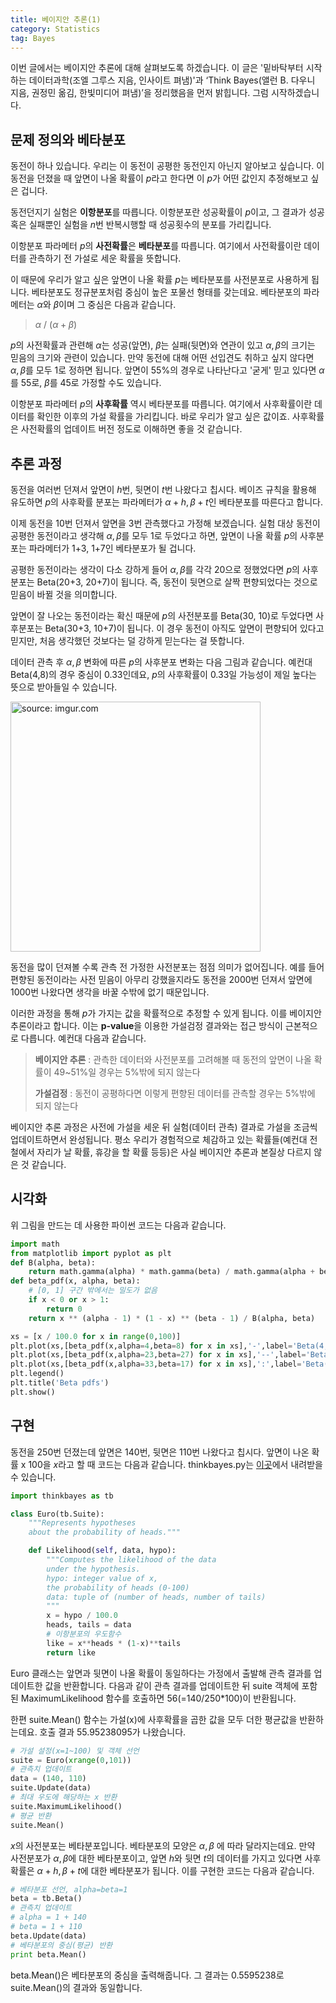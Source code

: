 ```yaml
---
title: 베이지안 추론(1)
category: Statistics
tag: Bayes
---
```


이번 글에서는 베이지안 추론에 대해 살펴보도록 하겠습니다. 이 글은 '밑바탁부터 시작하는 데이터과학(조엘 그루스 지음, 인사이트 펴냄)'과 ‘Think Bayes(앨런 B. 다우니 지음, 권정민 옮김, 한빛미디어 펴냄)’을 정리했음을 먼저 밝힙니다. 그럼 시작하겠습니다.



## 문제 정의와 베타분포

동전이 하나 있습니다. 우리는 이 동전이 공평한 동전인지 아닌지 알아보고 싶습니다. 이 동전을 던졌을 때 앞면이 나올 확률이 $p$라고 한다면 이 $p$가 어떤 값인지 추정해보고 싶은 겁니다.

동전던지기 실험은 **이항분포**를 따릅니다. 이항분포란 성공확률이 $p$이고, 그 결과가 성공 혹은 실패뿐인 실험을 $n$번 반복시행할 때 성공횟수의 분포를 가리킵니다. 

이항분포 파라메터 $p$의 **사전확률**은 **베타분포**를 따릅니다. 여기에서 사전확률이란 데이터를 관측하기 전 가설로 세운 확률을 뜻합니다.

이 때문에 우리가 알고 싶은 앞면이 나올 확률 $p$는 베타분포를 사전분포로 사용하게 됩니다. 베타분포도 정규분포처럼 중심이 높은 포물선 형태를 갖는데요. 베타분포의 파라메터는 $α$와 $β$이며 그 중심은 다음과 같습니다.

> $α$ / ($α + β$)

$p$의 사전확률과 관련해 $α$는 성공(앞면), $β$는 실패(뒷면)와 연관이 있고 $α,  β$의 크기는 믿음의 크기와 관련이 있습니다. 만약 동전에 대해 어떤 선입견도 취하고 싶지 않다면 $α,  β$를 모두 1로 정하면 됩니다. 앞면이 55%의 경우로 나타난다고 '굳게' 믿고 있다면 $α$를 55로, $β$를 45로 가정할 수도 있습니다.

이항분포 파라메터 $p$의 **사후확률** 역시 베타분포를 따릅니다. 여기에서 사후확률이란 데이터를 확인한 이후의 가설 확률을 가리킵니다. 바로 우리가 알고 싶은 값이죠. 사후확률은 사전확률의 업데이트 버전 정도로 이해하면 좋을 것 같습니다.



## 추론 과정

동전을 여러번 던져서 앞면이 $h$번, 뒷면이 $t$번 나왔다고 칩시다. 베이즈 규칙을 활용해 유도하면 $p$의 사후확률 분포는 파라메터가 $α+h,  β+t$인 베타분포를 따른다고 합니다.

이제 동전을 10번 던져서 앞면을 3번 관측했다고 가정해 보겠습니다. 실험 대상 동전이 공평한 동전이라고 생각해 $α,  β$를 모두 1로 두었다고 하면, 앞면이 나올 확률 $p$의 사후분포는 파라메터가 1+3, 1+7인 베타분포가 될 겁니다.

공평한 동전이라는 생각이 다소 강하게 들어 $α,  β$를 각각 20으로 정했었다면 $p$의 사후분포는 Beta(20+3, 20+7)이 됩니다. 즉, 동전이 뒷면으로 살짝 편향되었다는 것으로 믿음이 바뀔 것을 의미합니다.

앞면이 잘 나오는 동전이라는 확신 때문에 $p$의 사전분포를 Beta(30, 10)로 두었다면 사후분포는 Beta(30+3, 10+7)이 됩니다. 이 경우 동전이 아직도 앞면이 편향되어 있다고 믿지만, 처음 생각했던 것보다는 덜 강하게 믿는다는 걸 뜻합니다.

데이터 관측 후 $α,  β$ 변화에 따른 $p$의 사후분포 변화는 다음 그림과 같습니다. 예컨대 Beta(4,8)의 경우 중심이 0.33인데요, $p$의 사후확률이 0.33일 가능성이 제일 높다는 뜻으로 받아들일 수 있습니다.

<a href="http://imgur.com/P7L4A8W"><img src="http://i.imgur.com/P7L4A8W.png" width="400px" title="source: imgur.com" /></a>

동전을 많이 던져볼 수록 관측 전 가정한 사전분포는 점점 의미가 없어집니다. 예를 들어 편향된 동전이라는 사전 믿음이 아무리 강했을지라도 동전을 2000번 던져서 앞면에 1000번 나왔다면 생각을 바꿀 수밖에 없기 때문입니다.

이러한 과정을 통해 $p$가 가지는 값을 확률적으로 추정할 수 있게 됩니다. 이를 베이지안 추론이라고 합니다. 이는 **p-value**을 이용한 가설검정 결과와는 접근 방식이 근본적으로 다릅니다. 예컨대 다음과 같습니다.

> **베이지안 추론** : 관측한 데이터와 사전분포를 고려해볼 때 동전의 앞면이 나올 확률이 49~51%일 경우는 5%밖에 되지 않는다
>
> **가설검정** : 동전이 공평하다면 이렇게 편향된 데이터를 관측할 경우는 5%밖에 되지 않는다

베이지안 추론 과정은 사전에 가설을 세운 뒤 실험(데이터 관측) 결과로 가설을 조금씩 업데이트하면서 완성됩니다. 평소 우리가 경험적으로 체감하고 있는 확률들(예컨대 전철에서 자리가 날 확률, 휴강을 할 확률 등등)은 사실 베이지안 추론과 본질상 다르지 않은 것 같습니다.



## 시각화

위 그림을 만드는 데 사용한 파이썬 코드는 다음과 같습니다.

```python
import math
from matplotlib import pyplot as plt
def B(alpha, beta):
    return math.gamma(alpha) * math.gamma(beta) / math.gamma(alpha + beta)
def beta_pdf(x, alpha, beta):
    # [0, 1] 구간 밖에서는 밀도가 없음
    if x < 0 or x > 1:
        return 0
    return x ** (alpha - 1) * (1 - x) ** (beta - 1) / B(alpha, beta)

xs = [x / 100.0 for x in range(0,100)]
plt.plot(xs,[beta_pdf(x,alpha=4,beta=8) for x in xs],'-',label='Beta(4,8)')
plt.plot(xs,[beta_pdf(x,alpha=23,beta=27) for x in xs],'--',label='Beta(23,27)')
plt.plot(xs,[beta_pdf(x,alpha=33,beta=17) for x in xs],':',label='Beta(33,17)')
plt.legend()
plt.title('Beta pdfs')
plt.show()
```





## 구현

동전을 250번 던졌는데 앞면은 140번, 뒷면은 110번 나왔다고 칩시다. 앞면이 나온 확률 x 100을 $x$라고 할 때 코드는 다음과 같습니다. thinkbayes.py는 [이곳](http://greenteapress.com/wp/think-bayes/)에서 내려받을 수 있습니다.

```python
import thinkbayes as tb

class Euro(tb.Suite):
    """Represents hypotheses 
    about the probability of heads."""

    def Likelihood(self, data, hypo):
        """Computes the likelihood of the data 
        under the hypothesis.
        hypo: integer value of x, 
        the probability of heads (0-100)
        data: tuple of (number of heads, number of tails)
        """
        x = hypo / 100.0
        heads, tails = data
        # 이항분포의 우도함수
        like = x**heads * (1-x)**tails
        return like
```

Euro 클래스는 앞면과 뒷면이 나올 확률이 동일하다는 가정에서 출발해 관측 결과를 업데이트한 값을 반환합니다. 다음과 같이 관측 결과를 업데이트한 뒤 suite 객체에 포함된 MaximumLikelihood 함수를 호출하면 56(=140/250*100)이 반환됩니다. 

한편 suite.Mean() 함수는 가설(x)에 사후확률을 곱한 값을 모두 더한 평균값을 반환하는데요. 호출 결과 55.95238095가 나왔습니다.

```python
# 가설 설정(x=1~100) 및 객체 선언
suite = Euro(xrange(0,101))
# 관측치 업데이트
data = (140, 110)
suite.Update(data)
# 최대 우도에 해당하는 x 반환
suite.MaximumLikelihood()
# 평균 반환
suite.Mean()
```

$x$의 사전분포는 베타분포입니다. 베타분포의 모양은 $α,  β$ 에 따라 달라지는데요. 만약 사전분포가 $α,  β$에 대한 베타분포이고, 앞면 $h$와 뒷면 $t$의 데이터를 가지고 있다면 사후확률은 $α+h,  β+t$에 대한 베타분포가 됩니다. 이를 구현한 코드는 다음과 같습니다.

```python
# 베타분포 선언, alpha=beta=1
beta = tb.Beta()
# 관측치 업데이트
# alpha = 1 + 140
# beta = 1 + 110
beta.Update(data)
# 베타분포의 중심(평균) 반환
print beta.Mean()
```

beta.Mean()은 베타분포의 중심을 출력해줍니다. 그 결과는 0.5595238로 suite.Mean()의 결과와 동일합니다.

